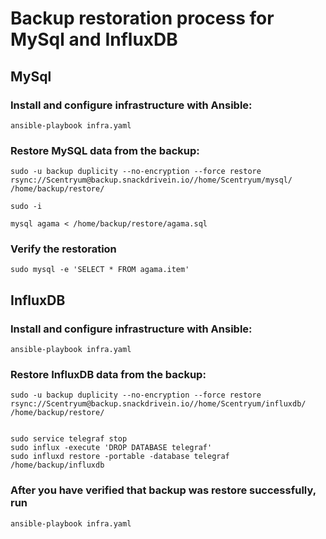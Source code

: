# Backup restoration process for MySql and InfluxDB

## MySql
### Install and configure infrastructure with Ansible:

    ansible-playbook infra.yaml

### Restore MySQL data from the backup:


    sudo -u backup duplicity --no-encryption --force restore rsync://Scentryum@backup.snackdrivein.io//home/Scentryum/mysql/ /home/backup/restore/

    sudo -i

    mysql agama < /home/backup/restore/agama.sql

### Verify the restoration

    sudo mysql -e 'SELECT * FROM agama.item'

## InfluxDB

### Install and configure infrastructure with Ansible:

    ansible-playbook infra.yaml

### Restore InfluxDB data from the backup:

    sudo -u backup duplicity --no-encryption --force restore rsync://Scentryum@backup.snackdrivein.io//home/Scentryum/influxdb/ /home/backup/restore/


    sudo service telegraf stop
    sudo influx -execute 'DROP DATABASE telegraf'
    sudo influxd restore -portable -database telegraf /home/backup/influxdb

### After you have verified that backup was restore successfully, run

    ansible-playbook infra.yaml
